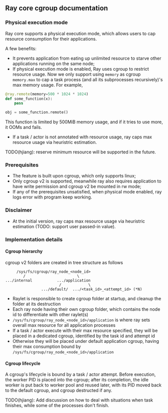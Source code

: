 ## Ray core cgroup documentation

### Physical execution mode

Ray core supports a physical execution mode, which allows users to cap resource consumption for their applications.

A few benefits:
- It prevents application from eating up unlimited resource to starve other applications running on the same node;
- If physical execution mode is enabled, Ray uses cgroup to restrict resource usage. Now we only support using `memory` as cgroup `memory.max` to cap a task process (and all its subprocesses recursively)'s max memory usage. For example,
```python
@ray.remote(memory=500 * 1024 * 1024)
def some_function(x):
    pass

obj = some_function.remote()
```
This function is limited by 500MiB memory usage, and if it tries to use more, it OOMs and fails.
  + If a task / actor is not annotated with resource usage, ray caps max resource usage via heuristric estimation.

TODO(hjiang): reserve minimum resource will be supported in the future.

### Prerequisites

- The feature is built upon cgroup, which only supports linux;
- Only cgroup v2 is supported, meanwhile ray also requires application to have write permission and cgroup v2 be mounted in rw mode;
- If any of the prerequisites unsatisfied, when physical mode enabled, ray logs error with program keep working.

### Disclaimer

- At the initial version, ray caps max resource usage via heuristric estimation (TODO: support user passed-in value).

### Implementation details

#### Cgroup hierarchy

cgroup v2 folders are created in tree structure as follows

```
     /sys/fs/cgroup/ray_node_<node_id>
        /                       \
.../internal           .../application
                        /            \
                .../default/  .../<task_id>_<attempt_id> (*N)
```

- Raylet is responsible to create cgroup folder at startup, and cleanup the folder at its destruction
- Each ray node having their own cgroup folder, which contains the node id to differentiate with other raylet(s)
- `/sys/fs/cgroup/ray_node_<node_id>/application` is where ray sets overall max resource for all application processes
- If a task / actor execute with their max resource specified, they will be placed in a dedicated cgroup, identified by the task id and attempt id
- Otherwise they will be placed under default application cgroup, having their max consumption bound by `/sys/fs/cgroup/ray_node_<node_id>/application`

#### Cgroup lifecycle

A cgroup's lifecycle is bound by a task / actor attempt.
Before execution, the worker PID is placed into the cgroup;
after its completion, the idle worker is put back to worker pool and reused later, with its PID moved back to the default cgroup, and cgroup destructed if any.

TODO(hjiang): Add discussion on how to deal with situations when task finishes, while some of the processes don't finish.
